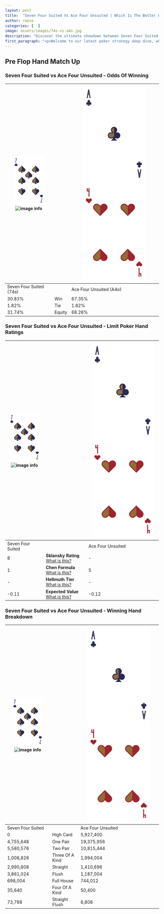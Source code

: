```yaml
---
layout: post
title:  "Seven Four Suited Vs Ace Four Unsuited | Which Is The Better Hand In Poker? A Complete Guide"
author: reece
categories: [  ]
image: assets/images/74s-vs-a4o.jpg
description: "Discover the ultimate showdown between Seven Four Suited and Ace Four Unsuited in poker! Uncover the odds, strategies, and scenarios where one hand triumphs over the other. Get ready to up your poker game with this thrilling analysis."
first_paragraph: "<p>Welcome to our latest poker strategy deep dive, where we're pitting two distinct hands against each other in a high-stakes showdown: Seven Four Suited vs Ace Four Unsuited.</p><p>In the dynamic world of poker, every decision counts, and knowing which hand holds the upper hand is key to your success at the table.</p><p>In this article, we'll dissect these two hands, explore the scenarios where one dominates the other, and equip you with the knowledge to make strategic choices that can tip the odds in your favor.</p><p>Get ready to unravel the intriguing dynamics of these poker hands and elevate your game to new heights.</p>"
---
```




[comment]: # (sp0)

## Pre Flop Hand Match Up

<div class="table hand-ratings" markdown="1"> 



### Seven Four Suited vs Ace Four Unsuited - Odds Of Winning


    
| ![image info](assets/images/hand1/7.png) ![image info](assets/images/hand1/4s.png) |  | ![image info](assets/images/hand2/A.png) ![image info](assets/images/hand2/4o.png) |
| -------- | -------- | -------- |
| Seven Four Suited (74s) |  | Ace Four Unsuited (A4o) |
| 30.83% | Win | 67.35% |
| 1.82% | Tie | 1.82% |
| 31.74% | Equity | 68.26% |




[comment]: # (sp1)



### Seven Four Suited vs Ace Four Unsuited - Limit Poker Hand Ratings


    
| ![image info](assets/images/hand1/7.png) ![image info](assets/images/hand1/4s.png) |  | ![image info](assets/images/hand2/A.png) ![image info](assets/images/hand2/4o.png) |
| -------- | -------- | -------- |
| Seven Four Suited |  | Ace Four Unsuited |
| 8 | **Sklansky Rating** [What is this?](/sklansky-rating-explained) | - |
| 1 | **Chen Formula** [What is this?](/chen-formula-explained) | 5 |
| - | **Hellmuth Tier** [What is this?](/Hellmuth-tier-explained) | - |
| -0.11 | **Expected Value** [What is this?](/expected-value-explained) | -0.12 |




[comment]: # (sp2)



### Seven Four Suited vs Ace Four Unsuited - Winning Hand Breakdown


    
| ![image info](assets/images/hand1/7.png) ![image info](assets/images/hand1/4s.png) |  | ![image info](assets/images/hand2/A.png) ![image info](assets/images/hand2/4o.png) |
| -------- | -------- | -------- |
| Seven Four Suited |  | Ace Four Unsuited |
| 0 | High Card | 5,927,400 |
| 4,755,648 | One Pair | 19,375,956 |
| 5,580,576 | Two Pair | 10,815,444 |
| 1,008,828 | Three Of A Kind | 1,994,004 |
| 2,990,808 | Straight | 1,410,696 |
| 3,861,024 | Flush | 1,187,004 |
| 698,004 | Full House | 744,012 |
| 35,640 | Four Of A Kind | 50,400 |
| 73,788 | Straight Flush | 8,808 |




[comment]: # (sp3)



</div>

[comment]: # (sp4)



[comment]: # (sp5)

